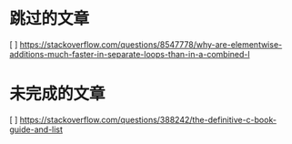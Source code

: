 # 跳过的文章

[ ] https://stackoverflow.com/questions/8547778/why-are-elementwise-additions-much-faster-in-separate-loops-than-in-a-combined-l

# 未完成的文章
[ ] https://stackoverflow.com/questions/388242/the-definitive-c-book-guide-and-list